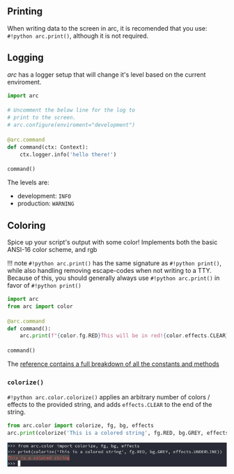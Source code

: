 ## Printing

When writing data to the screen in arc, it is recomended that you use: `#!python arc.print()`, although it is not required.


## Logging
*arc* has a logger setup that will change it's level based on the current enviroment.

```py
import arc

# Uncomment the below line for the log to
# print to the screen.
# arc.configure(enviroment="development")

@arc.command
def command(ctx: Context):
    ctx.logger.info('hello there!')

command()
```

The levels are:

- development: `INFO`
- production: `WARNING`

## Coloring
Spice up your script's output with some color! Implements both the basic ANSI-16 color scheme, and rgb

!!! note
    `#!python arc.print()` has the same signature as `#!python print()`, while
    also handling removing escape-codes when not writing to a TTY. Because of this,
    you should generally always use `#!python arc.print()` in favor of `#!python print()`


```py
import arc
from arc import color

@arc.command
def command():
    arc.print(f"{color.fg.RED}This will be in red!{color.effects.CLEAR}")

command()
```

The [reference contains a full breakdown of all the constants and methods](../reference/color.md)

### `colorize()`
`#!python arc.color.colorize()` applies an arbitrary number of colors / effects to the provided string, and adds `effects.CLEAR` to the end of the string.
```py
from arc.color import colorize, fg, bg, effects
arc.print(colorize('This is a colored string', fg.RED, bg.GREY, effects.UNDERLINE))
```
![Output](../img/colored-output.png)






